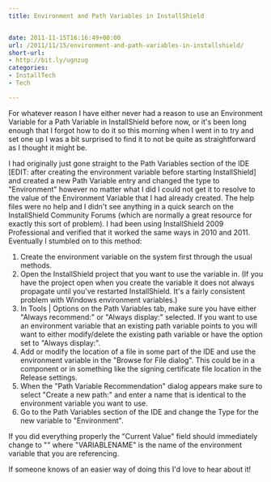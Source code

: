 ```yaml
---
title: Environment and Path Variables in InstallShield


date: 2011-11-15T16:16:49+00:00
url: /2011/11/15/environment-and-path-variables-in-installshield/
short-url:
- http://bit.ly/ugnzug
categories:
- InstallTech
- Tech

---
```

For whatever reason I have either never had a reason to use an Environment Variable for a Path Variable in InstallShield before now, or it's been long enough that I forgot how to do it so this morning when I went in to try and set one up I was a bit surprised to find it to not be quite as straightforward as I thought it might be.



I had originally just gone straight to the Path Variables section of the IDE [EDIT: after creating the environment variable before starting InstallShield] and created a new Path Variable entry and changed the type to "Environment" however no matter what I did I could not get it to resolve to the value of the Environment Variable that I had already created. The help files were no help and I didn't see anything in a quick search on the InstallShield Community Forums (which are normally a great resource for exactly this sort of problem). I had been using InstallShield 2009 Professional and verified that it worked the same ways in 2010 and 2011. Eventually I stumbled on to this method:


<ol>
<li>
Create the environment variable on the system first through the usual methods.
</li>
<li>
Open the InstallShield project that you want to use the variable in. (If you have the project open when you create the variable it does not always propagate until you've restarted InstallShield. It's a fairly consistent problem with Windows environment variables.)
</li>
<li>
In Tools | Options on the Path Variables tab, make sure you have either "Always recommend:" or "Always display:" selected. If you want to use an environment variable that an existing path variable points to you will want to either modify/delete the existing path variable or have the option set to "Always display:".
</li>
<li>
Add or modify the location of a file in some part of the IDE and use the environment variable in the "Browse for File dialog". This could be in a component or in something like the signing certificate file location in the Release settings.
</li>
<li>
When the "Path Variable Recommendation" dialog appears make sure to select "Create a new path:" and enter a name that is identical to the environment variable you want to use.
</li>
<li>
Go to the Path Variables section of the IDE and change the Type for the new variable to "Environment".
</li>
</ol>


If you did everything properly the "Current Value" field should immediately change to "<variablename>" where "VARIABLENAME" is the name of the environment variable that you are referencing.



If someone knows of an easier way of doing this I'd love to hear about it!